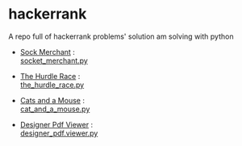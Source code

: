 # hackerrank
A repo full of hackerrank problems' solution am solving with python
- [Sock Merchant](https://www.hackerrank.com/challenges/sock-merchant/problem) : <br />
  [socket_merchant.py](https://github.com/codyowl/hackerrank/blob/master/sock_merchant.py)

- [The Hurdle Race](https://www.hackerrank.com/challenges/the-hurdle-race/problem) : <br />
  [the_hurdle_race.py](https://github.com/codyowl/hackerrank/blob/master/the_hurdle_race.py)

- [Cats and a Mouse](https://www.hackerrank.com/challenges/cats-and-a-mouse/problem) : <br />
  [cat_and_a_mouse.py](https://github.com/codyowl/hackerrank/blob/master/cat_and_a_mouse.py)  

- [Designer Pdf Viewer](https://www.hackerrank.com/challenges/designer-pdf-viewer/problem) : <br />
  [designer_pdf.viewer.py](https://github.com/codyowl/hackerrank/blob/master/designer_pdf_viewer.py)  